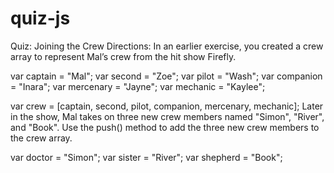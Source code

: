 # quiz-js
Quiz: Joining the Crew
 Directions:
In an earlier exercise, you created a crew array to represent Mal’s crew from the hit show Firefly.

var captain = "Mal";
var second = "Zoe";
var pilot = "Wash";
var companion = "Inara";
var mercenary = "Jayne";
var mechanic = "Kaylee";

var crew = [captain, second, pilot, companion, mercenary, mechanic];
Later in the show, Mal takes on three new crew members named "Simon", "River", and "Book". Use the push() method to add the three new crew members to the crew array.

var doctor = "Simon";
var sister = "River";
var shepherd = "Book";


